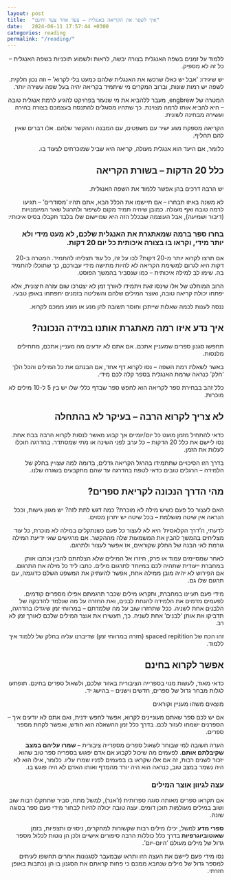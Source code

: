 ```yaml
---
layout: post
title:  "איך לשפר את הקריאה באנגלית – צעד אחר צעד וחינם"
date:   2024-06-11 17:57:44 +0300
categories: reading
permalink: "/reading/"
---
```


<p dir="rtl">
ללמוד על זמנים בשפה האנגלית בצורה יבשה, לראות ולשמוע תוכניות בשפה האנגלית – כל זה לא מספיק.</p>


<p dir="rtl">
יש שיגידו: ‘אבל יש כאלו שרכשו את האנגלית שלהם כמעט בלי לקרוא’ – וזה נכון חלקית. לשפה יש רמות שונות, וברוב המקרים מי שיתמיד בקריאה יהיה בעל שפה עשירה יותר.</p>


<p dir="rtl">
המטרה של engbrew, מעבר ללהביא את מי שנעזר בפרויקט להגיע לרמת אנגלית טובה – היא להביא אותו לרמה מצוינת. כך שתהיו מסוגלים להתנסח בעצמכם בצורה בהירה ועשירה מבחינה לשונית.</p>


<p dir="rtl">
הקריאה מספקת מגע ישיר עם משפטים, עם המבנה וההקשר שלהם. אלו דברים שאין להם תחליף.</p>


<p dir="rtl">
כלומר, אם היעד הוא אנגלית מעולה, קריאה היא שביל שמוכרחים לצעוד בו.</p>


<h2><p dir="rtl">
כלל 20 הדקות – בשורת הקריאה</p>
</h2>


<p dir="rtl">
יש הרבה דרכים בהן אפשר ללמוד את השפה האנגלית.</p>


<p dir="rtl">
לא משנה באיזו תבחרו – אם תיישמו את הכלל הבא, אתם תהיו ‘מסודרים’ – תגיעו לרמה טובה ואף מעולה. כמובן שיהיה תמיד מקום לשיפור ולתרגול שאר המיומנויות (דיבור ושמיעה), אבל העוצמה שבכלל הזה היא שמיישום שלו בלבד תקבלו בסיס איכותי:</p>


<h3><p dir="rtl">
בחרו ספר ברמה שמאתגרת את האנגלית שלכם, לא מעט מידי ולא יותר מידי, וקראו בו בצורה איכותית כל יום 20 דקות.</p>
</h3>


<p dir="rtl">
אם תרצו לקרוא יותר מ-20 דקות? לכו על זה, כל עוד תצליחו להתמיד. המטרה ב-20 דקות היא לגרום למשימת הקריאה לא להיות מתישה מידי עבורכם, כך שתוכלו להתמיד בה. שימו לב למילה איכותית – כמו שנסביר בהמשך הפוסט.</p>


<p dir="rtl">
הרוב המוחלט של אלו שינסו זאת ויתמידו לאורך זמן לא יצטרכו שום עזרה חיצונית, אלא יפתחו יכולת קריאה טובה, ואוצר המילים שלהם והשליטה בזמנים יתפתחו באופן טבעי.</p>


<p dir="rtl">
ננסה לענות לכמה שאלות שייתכן וחוסר תשובה להן מנע או מונע ממכם לקרוא.</p>


<h2><p dir="rtl">
איך נדע איזו רמה מאתגרת אותנו במידה הנכונה?</p>
</h2>


<p dir="rtl">
תחפשו סגנון ספרים שמעניין אתכם. אם אתם לא יודעים מה מעניין אתכם, מתחילים מלנסות.</p>


<p dir="rtl">
באשר לשאלת רמת השפה – נסו לקרוא דף אחד, אם הבנתם את כל המילים והכל הלך ‘חלק’ כנראה שרמת האנגלית בספר קלה לכם מידי.</p>


<p dir="rtl">
כלל זהב בבחירת ספר לקריאה הוא לחפש ספר שבדף כללי שלו יש בין 5 ל-10 מילים לא מוכרות.</p>


<h2><p dir="rtl">
לא צריך לקרוא הרבה – בעיקר לא בהתחלה</p>
</h2>


<p dir="rtl">
כדאי להתחיל מזמן מועט כל יום/יומיים אך קבוע מאשר לנסות לקרוא הרבה בבת אחת. נסו ליישם את כלל 20 הדקות – כל ערב לפני השינה או מתי שמסתדר. בהדרגה תוכלו לעלות את הזמן.</p>


<p dir="rtl">
בדרך הזו הסיכויים שתתמידו בהרגל הקריאה גדלים, בדומה למה שצויין בחלק של הלמידה – הרגלים טובים כדאי לטפח בהדרגה עד שהם מתקבעים בשגרה שלנו.</p>


<h2><p dir="rtl">
מהי הדרך הנכונה לקריאת ספרים?</p>
</h2>


<p dir="rtl">
האם לעצור כל פעם כשיש מילה לא מוכרת? כמה דגש לתת לזה? יש מגוון גישות, וככל הנראה אין שיטה מושלמת – בכל שיטה יש יתרון מסוים.</p>


<p dir="rtl">
לדעתי, ה’דרך הקלאסית’ היא לא לעצור כל פעם כשנתקלים במילה לא מוכרת, כל עוד מצליחים בהמשך להבין את המשמעות שלה מההקשר. אם מרגישים שאי ידיעת המילה גורמת לאי הבנה של החלק שקוראים, אז אפשר לעצור ולתרגם.</p>


<p dir="rtl">
לאחר שמסיימים עמוד או פרק, חיזרו אל המילים שלא הצלחתם להבין וכתבו אותן במחברת ייעודית שתהיה לכם במיוחד לתרגום מילים. כתבו ליד כל מילה את התרגום. אם הפירוש לא יהיה מובן ממילה אחת, אפשר להעתיק את המשפט השלם כדוגמה, עם תרגום שלו גם.</p>


<p dir="rtl">
מידי פעם תעיינו במחברת, ותקראו מילים שכבר תרגמתם אפילו מספרים קודמים. לפעמים מדמים את הלמידה להנחת לבנים, ואת החזרה על מה שנלמד להדבקה של הלבנים אחת לשניה. ככל שתחזרו שוב על מה שלמדתם – במרווחי זמן שיגדלו בהדרגה, תדביקו את אותן ‘לבנים’ אחת לשניה. כך, תעשירו את אוצר המילים שלכם לאורך זמן לא רב.</p>


<p dir="rtl">
זהו הכח של spaced repitition (חזרה במרווחי זמן) שדיברנו עליה בחלק של ללמוד איך ללמוד.</p>


<h2><p dir="rtl">
אפשר לקרוא בחינם</p>
</h2>


<p dir="rtl">
כדאי מאוד, לעשות מנוי בספרייה הציבורית באזור שלכם, ולשאול ספרים בחינם. תופתעו לגלות מבחר גדול של ספרים, חדשים וישנים – בהישג יד.</p>


<p dir="rtl">
מוצאים משהו מעניין וקוראים</p>


<p dir="rtl">
אם יש לכם ספר שאתם מעוניינים לקרוא, אפשר לחפש ידנית, ואם אתם לא יודעים איך – הספרנים ישמחו לעזור לכם. בדרך כלל זמן ההשאלה הוא חודש, ואפשר לקחת מספר ספרים.</p>


<p dir="rtl">
הערה חשובה למי שבוחר לשאול ספרים מספרייה ציבורית – <strong>שמרו עליהם במצב שקיבלתם אותם</strong>. לפעמים מה שיכול לקבוע אם אדם יפגוש בספריה ספר טוב שהוא יזכור לשנים רבות, זה אם אלו שקראו בו בפעמים לפניו שמרו עליו. כלומר, אילו הוא לא היה נשמר במצב טוב, כנראה הוא היה יורד מהמדף ואותו האדם לא היה פוגש בו.</p>


<h3><p dir="rtl">
עצה לגיוון אוצר המילים</p>
</h3>


<p dir="rtl">
אם תקראו ספרים מאותה סוגה ספרותית (ז’אנר), למשל מתח, סביר שתתקלו רבות שוב ושוב במילים מעולמות תוכן דומים. עצה טובה יכולה להיות לבחור מידי פעם ספר בסוגה שונה.</p>


<p dir="rtl">
<strong>ספרי מדע</strong> למשל, יכילו מילים רבות שקשורות למחקרים, ניסויים ותצפיות, בזמן <strong>שאוטוביוגרפיות </strong>בדרך כלל כוללות הרבה סיפורים אישיים ולכן הן נוטות לכלול מספר גדול של מילים מעולם ‘היום-יום’.</p>


<p dir="rtl">
נסו מידי פעם ליישם את העצה הזו ותראו שבמעבר לסגנונות אחרים תחשפו לעיתים למספר גדול של מילים שנחבא ממכם כי פחות קראתם את הסגנון בו הן נכתבות באופן חזרתי.</p>